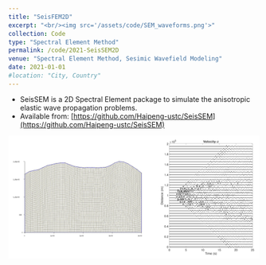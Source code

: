 ```yaml
---
title: "SeisFEM2D"
excerpt: "<br/><img src='/assets/code/SEM_waveforms.png'>"
collection: Code
type: "Spectral Element Method"
permalink: /code/2021-SeisSEM2D
venue: "Spectral Element Method, Sesimic Wavefield Modeling"
date: 2021-01-01
#location: "City, Country"
---
```


* SeisSEM is a 2D Spectral Element package to simulate the anisotropic elastic wave propagation problems.
* Available from: [https://github.com/Haipeng-ustc/SeisSEM](https://github.com/Haipeng-ustc/SeisSEM)

![image](/assets/code/SEM_waveforms.png)

